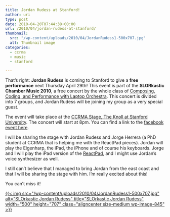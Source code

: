 ```yaml
---
title: Jordan Rudess at Stanford!
author: uri
type: post
date: 2010-04-20T07:44:38+00:00
url: /2010/04/jordan-rudess-at-stanford/
thumbnail:
  src: "/wp-content/uploads/2010/04/JordanRudess1-500x707.jpg"
  alt: Thumbnail image
categories:
  - ccrma
  - music
  - stanford

---
```

That&#8217;s right: **Jordan Rudess** is coming to Stanford to give a **free performance** next Thursday April 29th! This event is part of the **SLORkastic Chamber Music 2010**, a free concert by the whole class of [Composing, Coding, and Performance with Laptop Orchestra][1]. This concert is divided into 7 groups, and Jordan Rudess will be joining my group as a very special guest.

The event will take place at the [CCRMA Stage, The Knoll at Stanford University][2]. The concert will start at 8pm. You can find a link to the [facebook event here][3].

I will be sharing the stage with Jordan Rudess and Jorge Herrera (a PhD student at CCRMA that is helping me with the ReactPad pieces). Jordan will play the Eigenharp, the iPad, the iPhone and of course his keyboards. Jorge and I will play the iPad version of the [ReactPad][4], and I might use Jordan&#8217;s voice synthesizer as well.

I still can&#8217;t believe that I managed to bring Jordan from the east coast and that I will be sharing the stage with him. I&#8217;m really excited about this!

You can&#8217;t miss it!

[{{< img src="/wp-content/uploads/2010/04/JordanRudess1-500x707.jpg" alt="SLOrkastic Jordan Rudess" title="SLOrkastic Jordan Rudess" width="500" height="707" class="aligncenter size-medium wp-image-845" >}}][5]

 [1]: https://ccrma.stanford.edu/courses/128/
 [2]: https://maps.google.com/maps?f=q&hl=en&q=660+Lomita+Dr,+Stanford,+CA&ie=UTF8&hq=&hnear=660+Lomita+Dr,+Stanford,+Santa+Clara,+California+94305&t=h&z=16
 [3]: https://www.facebook.com/event.php?eid=116941694998910
 [4]: https://ccrma.stanford.edu/~urinieto/256b/ReactPad/
 [5]: /wp-content/uploads/2010/04/JordanRudess1.jpg
